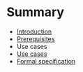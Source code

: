 # Summary

* [Introduction](introduction.md)
* [Prerequisites](prerequisites.md)
* Use cases
* [Use cases](use_cases.md)
* [Formal specification](formal_specification.md)

